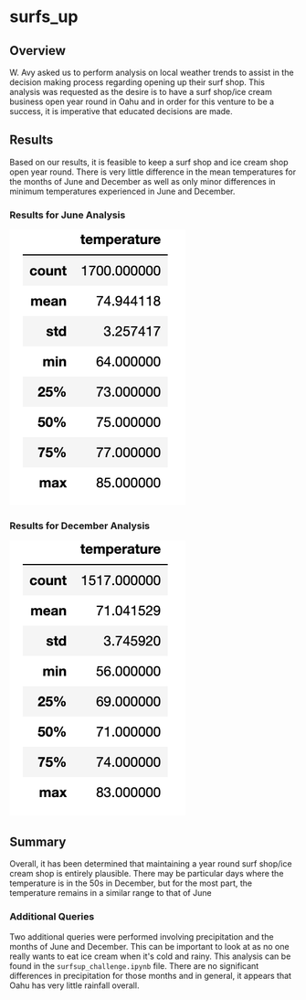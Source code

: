 # surfs_up
## Overview
W. Avy asked us to perform analysis on local weather trends to assist in the decision making process regarding opening up their surf shop. This analysis was requested as the desire is to have a surf shop/ice cream business open year round in Oahu and in order for this venture to be a success, it is imperative that educated decisions are made.
## Results
Based on our results, it is feasible to keep a surf shop and ice cream shop open year round. There is very little difference in the mean temperatures for the months of June and December as well as only minor differences in minimum temperatures experienced in June and December. 
### Results for June Analysis
![](/images/june_query.png)
### Results for December Analysis
![](/images/december_query.png)
## Summary
Overall, it has been determined that maintaining a year round surf shop/ice cream shop is entirely plausible. There may be particular days where the temperature is in the 50s in December, but for the most part, the temperature remains in a similar range to that of June
### Additional Queries
Two additional queries were performed involving precipitation and the months of June and December. This can be important to look at as no one really wants to eat ice cream when it's cold and rainy. This analysis can be found in the ```surfsup_challenge.ipynb``` file. There are no significant differences in precipitation for those months and in general, it appears that Oahu has very little rainfall overall. 
